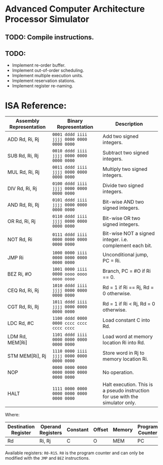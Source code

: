 # Advanced Computer Architecture Processor Simulator #

## TODO: Compile instructions. ##

## TODO: ##

* Implement re-order buffer.
* Implement out-of-order scheduling.
* Implement multiple execution units.
* Implement reservation stations.
* Implement register re-naming.

# ISA Reference: #

| Assembly Representation | Binary Representation                     | Description                                                                   |
| ----------------------- | ----------------------------------------- | ----------------------------------------------------------------------------- |
| ADD Rd, Ri, Rj          | `0001 dddd iiii jjjj 0000 0000 0000 0000` | Add two signed integers.                                                      |
| SUB Rd, Ri, Rj          | `0010 dddd iiii jjjj 0000 0000 0000 0000` | Subtract two signed integers.                                                 |
| MUL Rd, Ri, Rj          | `0011 dddd iiii jjjj 0000 0000 0000 0000` | Multiply two signed integers.                                                 |
| DIV Rd, Ri, Rj          | `0100 dddd iiii jjjj 0000 0000 0000 0000` | Divide two signed integers.                                                   |
| AND Rd, Ri, Rj          | `0101 dddd iiii jjjj 0000 0000 0000 0000` | Bit-wise AND two signed integers.                                             |
| OR  Rd, Ri, Rj          | `0110 dddd iiii jjjj 0000 0000 0000 0000` | Bit-wise OR two signed integers.                                              |
| NOT Rd, Ri              | `0111 dddd iiii 0000 0000 0000 0000 0000` | Bit-wise NOT a signed integer. i.e. complement each bit.                      |
| JMP Ri                  | `1000 0000 iiii 0000 0000 0000 0000 0000` | Unconditional jump, PC = Ri.                                                  |
| BEZ Ri, #O              | `1001 0000 iiii 0000 oooo oooo oooo oooo` | Branch, PC = #O if Ri == 0.                                                   |
| CEQ Rd, Ri, Rj          | `1010 dddd iiii jjjj 0000 0000 0000 0000` | Rd = 1 if Ri == Rj, Rd = 0 otherwise.                                         |
| CGT Rd, Ri, Rj          | `1011 dddd iiii jjjj 0000 0000 0000 0000` | Rd = 1 if Ri < Rj, Rd = 0 otherwise.                                          |
| LDC Rd, #C              | `1100 dddd 0000 0000 cccc cccc cccc cccc` | Load constant C into Rd.                                                      |
| LDM Rd, MEM[Ri]         | `1101 dddd iiii 0000 0000 0000 0000 0000` | Load word at memory location Ri into Rd.                                      |
| STM MEM[Ri], Rj         | `1110 0000 iiii jjjj 0000 0000 0000 0000` | Store word in Rj to memory location Ri.                                       |
| NOP                     | `0000 0000 0000 0000 0000 0000 0000 0000` | No operation.                                                                 |
| HALT                    | `1111 0000 0000 0000 0000 0000 0000 0000` | Halt execution. This is a pseudo instruction for use with the simulator only. |

Where:

| Destination Register | Operand Registers | Constant | Offset | Memory | Program Counter |
| -------------------- | ----------------- | -------- | ------ | ------ | --------------- |
| Rd                   | Ri, Rj            | C        | O      | MEM    | PC              |

Available registers: `R0-R15`. `R0` is the program counter and can only be modified with the `JMP` and `BEZ` instructions.
